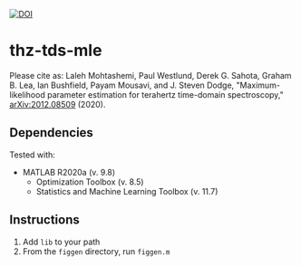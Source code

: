 [![DOI](https://zenodo.org/badge/321872798.svg)](https://zenodo.org/badge/latestdoi/321872798)

# thz-tds-mle
Please cite as: Laleh Mohtashemi, Paul Westlund, Derek G. Sahota, Graham B. Lea, Ian Bushfield, Payam Mousavi, and J. Steven Dodge, "Maximum-likelihood parameter estimation for terahertz time-domain spectroscopy," [arXiv:2012.08509](https://arxiv.org/abs/2012.08509) (2020).

## Dependencies
Tested with:
* MATLAB R2020a (v. 9.8)
  * Optimization Toolbox (v. 8.5)
  * Statistics and Machine Learning Toolbox (v. 11.7)

## Instructions
1. Add `lib` to your path
2. From the `figgen` directory, run `figgen.m`
